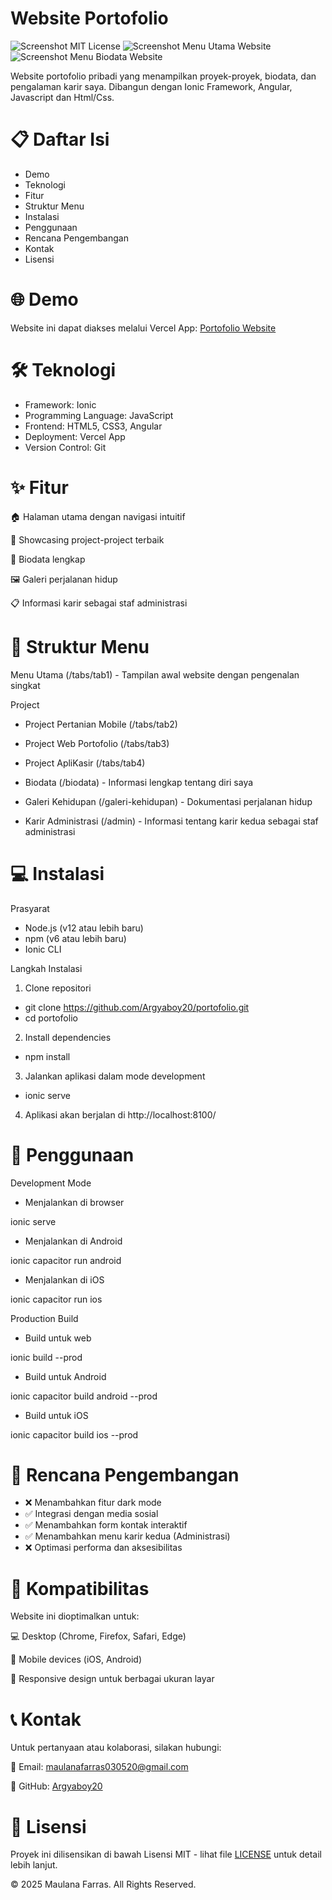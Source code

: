 # Website Portofolio

![Screenshot MIT License](/src/assets/dokumentasi/MIT.png)
![Screenshot Menu Utama Website](/src/assets/dokumentasi/portofolio1.png)
![Screenshot Menu Biodata Website](/src/assets/dokumentasi/portofolio2.png)

Website portofolio pribadi yang menampilkan proyek-proyek, biodata, dan pengalaman karir saya. Dibangun dengan Ionic Framework, Angular, Javascript dan Html/Css.

# 📋 Daftar Isi

* Demo
* Teknologi
* Fitur
* Struktur Menu
* Instalasi
* Penggunaan
* Rencana Pengembangan
* Kontak
* Lisensi

# 🌐 Demo
Website ini dapat diakses melalui Vercel App: [Portofolio Website](https://rasfarras.vercel.app)

# 🛠️ Teknologi
- Framework: Ionic
- Programming Language: JavaScript
- Frontend: HTML5, CSS3, Angular
- Deployment: Vercel App
- Version Control: Git

# ✨ Fitur

🏠 Halaman utama dengan navigasi intuitif

📂 Showcasing project-project terbaik

👤 Biodata lengkap

🖼️ Galeri perjalanan hidup

📋 Informasi karir sebagai staf administrasi

# 📌 Struktur Menu

Menu Utama (/tabs/tab1) - Tampilan awal website dengan pengenalan singkat

Project
- Project Pertanian Mobile (/tabs/tab2)
- Project Web Portofolio (/tabs/tab3)
- Project ApliKasir (/tabs/tab4)


- Biodata (/biodata) - Informasi lengkap tentang diri saya
- Galeri Kehidupan (/galeri-kehidupan) - Dokumentasi perjalanan hidup 
- Karir Administrasi (/admin) - Informasi tentang karir kedua sebagai staf administrasi

# 💻 Instalasi
Prasyarat
- Node.js (v12 atau lebih baru)
- npm (v6 atau lebih baru)
- Ionic CLI

Langkah Instalasi
1. Clone repositori
- git clone https://github.com/Argyaboy20/portofolio.git
- cd portofolio

2. Install dependencies
- npm install

3. Jalankan aplikasi dalam mode development
- ionic serve

4. Aplikasi akan berjalan di http://localhost:8100/


# 🚀 Penggunaan

Development Mode
* Menjalankan di browser

ionic serve

* Menjalankan di Android

ionic capacitor run android

* Menjalankan di iOS

ionic capacitor run ios

Production Build

* Build untuk web

ionic build --prod

* Build untuk Android

ionic capacitor build android --prod

* Build untuk iOS

ionic capacitor build ios --prod

# 📝 Rencana Pengembangan

* ❌ Menambahkan fitur dark mode 
* ✅ Integrasi dengan media sosial
* ✅ Menambahkan form kontak interaktif
* ✅ Menambahkan menu karir kedua (Administrasi) 
* ❌ Optimasi performa dan aksesibilitas

# 📱 Kompatibilitas

Website ini dioptimalkan untuk:

💻 Desktop (Chrome, Firefox, Safari, Edge)

📱 Mobile devices (iOS, Android)

🔄 Responsive design untuk berbagai ukuran layar

# 📞 Kontak

Untuk pertanyaan atau kolaborasi, silakan hubungi:

📧 Email: maulanafarras030520@gmail.com

💼 GitHub: [Argyaboy20](https://github.com/Argyaboy20)

# 📄 Lisensi

Proyek ini dilisensikan di bawah Lisensi MIT - lihat file [LICENSE](https://github.com/Argyaboy20/portofolio/blob/main/LICENSE) untuk detail lebih lanjut.


© 2025 Maulana Farras. All Rights Reserved.